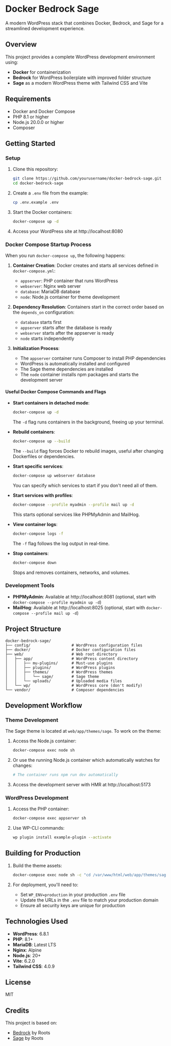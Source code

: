 # Docker Bedrock Sage

A modern WordPress stack that combines Docker, Bedrock, and Sage for a streamlined development experience.

## Overview

This project provides a complete WordPress development environment using:

- **Docker** for containerization
- **Bedrock** for WordPress boilerplate with improved folder structure
- **Sage** as a modern WordPress theme with Tailwind CSS and Vite

## Requirements

- Docker and Docker Compose
- PHP 8.1 or higher
- Node.js 20.0.0 or higher
- Composer

## Getting Started

### Setup

1. Clone this repository:
   ```bash
   git clone https://github.com/yourusername/docker-bedrock-sage.git
   cd docker-bedrock-sage
   ```

2. Create a `.env` file from the example:
   ```bash
   cp .env.example .env
   ```

3. Start the Docker containers:
   ```bash
   docker-compose up -d
   ```

4. Access your WordPress site at http://localhost:8080

### Docker Compose Startup Process

When you run `docker-compose up`, the following happens:

1. **Container Creation**: Docker creates and starts all services defined in `docker-compose.yml`:
   - `appserver`: PHP container that runs WordPress
   - `webserver`: Nginx web server
   - `database`: MariaDB database
   - `node`: Node.js container for theme development

2. **Dependency Resolution**: Containers start in the correct order based on the `depends_on` configuration:
   - `database` starts first
   - `appserver` starts after the database is ready
   - `webserver` starts after the appserver is ready
   - `node` starts independently

3. **Initialization Process**:
   - The `appserver` container runs Composer to install PHP dependencies
   - WordPress is automatically installed and configured
   - The Sage theme dependencies are installed
   - The `node` container installs npm packages and starts the development server

#### Useful Docker Compose Commands and Flags

- **Start containers in detached mode**:
  ```bash
  docker-compose up -d
  ```
  The `-d` flag runs containers in the background, freeing up your terminal.

- **Rebuild containers**:
  ```bash
  docker-compose up --build
  ```
  The `--build` flag forces Docker to rebuild images, useful after changing Dockerfiles or dependencies.

- **Start specific services**:
  ```bash
  docker-compose up webserver database
  ```
  You can specify which services to start if you don't need all of them.

- **Start services with profiles**:
  ```bash
  docker-compose --profile myadmin --profile mail up -d
  ```
  This starts optional services like PHPMyAdmin and MailHog.

- **View container logs**:
  ```bash
  docker-compose logs -f
  ```
  The `-f` flag follows the log output in real-time.

- **Stop containers**:
  ```bash
  docker-compose down
  ```
  Stops and removes containers, networks, and volumes.

### Development Tools

- **PHPMyAdmin**: Available at http://localhost:8081 (optional, start with `docker-compose --profile myadmin up -d`)
- **MailHog**: Available at http://localhost:8025 (optional, start with `docker-compose --profile mail up -d`)

## Project Structure

```
docker-bedrock-sage/
├── config/                  # WordPress configuration files
├── docker/                  # Docker configuration files
├── web/                     # Web root directory
│   ├── app/                 # WordPress content directory
│   │   ├── mu-plugins/      # Must-use plugins
│   │   ├── plugins/         # WordPress plugins
│   │   ├── themes/          # WordPress themes
│   │   │   └── sage/        # Sage theme
│   │   └── uploads/         # Uploaded media files
│   └── wp/                  # WordPress core (don't modify)
└── vendor/                  # Composer dependencies
```

## Development Workflow

### Theme Development

The Sage theme is located at `web/app/themes/sage`. To work on the theme:

1. Access the Node.js container:
   ```bash
   docker-compose exec node sh
   ```

2. Or use the running Node.js container which automatically watches for changes:
   ```bash
   # The container runs npm run dev automatically
   ```

3. Access the development server with HMR at http://localhost:5173

### WordPress Development

1. Access the PHP container:
   ```bash
   docker-compose exec appserver sh
   ```

2. Use WP-CLI commands:
   ```bash
   wp plugin install example-plugin --activate
   ```

## Building for Production

1. Build the theme assets:
   ```bash
   docker-compose exec node sh -c "cd /var/www/html/web/app/themes/sage && npm run build"
   ```

2. For deployment, you'll need to:
   - Set `WP_ENV=production` in your production `.env` file
   - Update the URLs in the `.env` file to match your production domain
   - Ensure all security keys are unique for production

## Technologies Used

- **WordPress**: 6.8.1
- **PHP**: 8.1+
- **MariaDB**: Latest LTS
- **Nginx**: Alpine
- **Node.js**: 20+
- **Vite**: 6.2.0
- **Tailwind CSS**: 4.0.9

## License

MIT

## Credits

This project is based on:
- [Bedrock](https://roots.io/bedrock/) by Roots
- [Sage](https://roots.io/sage/) by Roots
